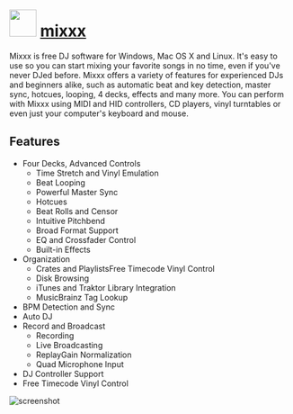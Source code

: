 # <img src="https://cdn.jsdelivr.net/gh/chocolatey/chocolatey-coreteampackages@edba4a5849ff756e767cba86641bea97ff5721fe/icons/mixxx.svg" width="48" height="48"/> [mixxx](https://chocolatey.org/packages/mixxx)

Mixxx is free DJ software for Windows, Mac OS X and Linux. It's easy to use so you can start mixing your favorite songs in no time, even if you've never DJed before. Mixxx offers a variety of features for experienced DJs and beginners alike, such as automatic beat and key detection, master sync, hotcues, looping, 4 decks, effects and many more. You can perform with Mixxx using MIDI and HID controllers, CD players, vinyl turntables or even just your computer's keyboard and mouse.

## Features

- Four Decks, Advanced Controls
  - Time Stretch and Vinyl Emulation
  - Beat Looping
  - Powerful Master Sync
  - Hotcues
  - Beat Rolls and Censor
  - Intuitive Pitchbend
  - Broad Format Support
  - EQ and Crossfader Control
  - Built-in Effects
- Organization
  - Crates and PlaylistsFree Timecode Vinyl Control
  - Disk Browsing
  - iTunes and Traktor Library Integration
  -  MusicBrainz Tag Lookup
- BPM Detection and Sync
- Auto DJ
- Record and Broadcast 
  - Recording
  - Live Broadcasting
  - ReplayGain Normalization
  - Quad Microphone Input
- DJ Controller Support
- Free Timecode Vinyl Control

![screenshot](https://cdn.rawgit.com/chocolatey/chocolatey-coreteampackages/77d8e200438b73081ce5e7108813a76ca32d2776/automatic/mixxx/screenshot.png)
